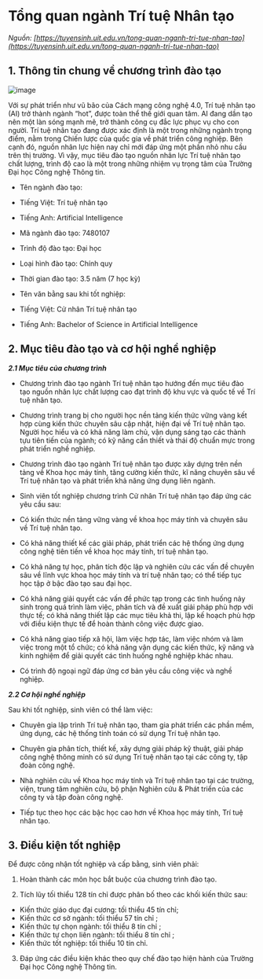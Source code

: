 # Tổng quan ngành Trí tuệ Nhân tạo

_Nguồn: [https://tuyensinh.uit.edu.vn/tong-quan-nganh-tri-tue-nhan-tao](https://tuyensinh.uit.edu.vn/tong-quan-nganh-tri-tue-nhan-tao)_

## 

## **1. Thông tin chung về chương trình đào tạo**

![image](https://tuyensinh.uit.edu.vn/sites/default/files/uploads/images/202301/ttnt.png)


Với sự phát triển như vũ bão của Cách mạng công nghệ 4.0, Trí tuệ nhân tạo (AI) trở thành ngành “hot”, được toàn thể thế giới quan tâm. AI đang dần tạo nên một làn sóng mạnh mẽ, trở thành công cụ đắc lực phục vụ cho con người. Trí tuệ nhân tạo đang được xác định là một trong những ngành trọng điểm, nằm trong Chiến lược của quốc gia về phát triển công nghiệp. Bên cạnh đó, nguồn nhân lực hiện nay chỉ mới đáp ứng một phần nhỏ nhu cầu trên thị trường. Vì vậy, mục tiêu đào tạo nguồn nhân lực Trí tuệ nhân tạo chất lượng, trình độ cao là một trong những nhiệm vụ trọng tâm của Trường Đại học Công nghệ Thông tin.

* Tên ngành đào tạo:

* Tiếng Việt: Trí tuệ nhân tạo
* Tiếng Anh: Artificial Intelligence

* Mã ngành đào tạo: 7480107
* Trình độ đào tạo: Đại học
* Loại hình đào tạo: Chính quy
* Thời gian đào tạo: 3.5 năm (7 học kỳ)
* Tên văn bằng sau khi tốt nghiệp:

* Tiếng Việt: Cử nhân Trí tuệ nhân tạo
* Tiếng Anh: Bachelor of Science in Artificial Intelligence

## **2. Mục tiêu đào tạo và cơ hội nghề nghiệp**

***2.1 Mục tiêu của chương trình***

* Chương trình đào tạo ngành Trí tuệ nhân tạo hướng đến mục tiêu đào tạo nguồn nhân lực chất lượng cao đạt trình độ khu vực và quốc tế về Trí tuệ nhân tạo.
* Chương trình trang bị cho người học nền tảng kiến thức vững vàng kết hợp cùng kiến thức chuyên sâu cập nhật, hiện đại về Trí tuệ nhân tạo. Người học hiểu và có khả năng làm chủ, vận dụng sáng tạo các thành tựu tiên tiến của ngành; có kỹ năng cần thiết và thái độ chuẩn mực trong phát triển nghề nghiệp.
* Chương trình đào tạo ngành Trí tuệ nhân tạo được xây dựng trên nền tảng về Khoa học máy tính, tăng cường kiến thức, kĩ năng chuyên sâu về Trí tuệ nhân tạo và phát triển khả năng ứng dụng liên ngành.

* Sinh viên tốt nghiệp chương trình Cử nhân Trí tuệ nhân tạo đáp ứng các yêu cầu sau:

* Có kiến thức nền tảng vững vàng về khoa học máy tính và chuyên sâu về Trí tuệ nhân tạo.
* Có khả năng thiết kế các giải pháp, phát triển các hệ thống ứng dụng công nghệ tiên tiến về khoa học máy tính, trí tuệ nhân tạo.
* Có khả năng tự học, phân tích độc lập và nghiên cứu các vấn đề chuyên sâu về lĩnh vực khoa học máy tính và trí tuệ nhân tạo; có thể tiếp tục học tập ở bậc đào tạo sau đại học.
* Có khả năng giải quyết các vấn đề phức tạp trong các tình huống nảy sinh trong quá trình làm việc, phân tích và đề xuất giải pháp phù hợp với thực tế; có khả năng thiết lập các mục tiêu khả thi, lập kế hoạch phù hợp với điều kiện thực tế để hoàn thành công việc được giao.
* Có khả năng giao tiếp xã hội, làm việc hợp tác, làm việc nhóm và làm việc trong một tổ chức; có khả năng vận dụng các kiến thức, kỹ năng và kinh nghiệm để giải quyết các tình huống nghề nghiệp khác nhau.
* Có trình độ ngoại ngữ đáp ứng cơ bản yêu cầu công việc và nghề nghiệp.

***2.2 Cơ hội nghề nghiệp***

Sau khi tốt nghiệp, sinh viên có thể làm việc:

* Chuyên gia lập trình Trí tuệ nhân tạo, tham gia phát triển các phần mềm, ứng dụng, các hệ thống tính toán có sử dụng Trí tuệ nhân tạo.
* Chuyên gia phân tích, thiết kế, xây dựng giải pháp kỹ thuật, giải pháp công nghệ thông minh có sử dụng Trí tuệ nhân tạo tại các công ty, tập đoàn công nghệ.
* Nhà nghiên cứu về Khoa học máy tính và Trí tuệ nhân tạo tại các trường, viện, trung tâm nghiên cứu, bộ phận Nghiên cứu & Phát triển của các công ty và tập đoàn công nghệ.

* Tiếp tục theo học các bậc học cao hơn về Khoa học máy tính, Trí tuệ nhân tạo.

## **3. Điều kiện tốt nghiệp**

Để được công nhận tốt nghiệp và cấp bằng, sinh viên phải:

1. Hoàn thành các môn học bắt buộc của chương trình đào tạo.

2. Tích lũy tối thiểu 128 tín chỉ được phân bố theo các khối kiến thức sau:

* Kiến thức giáo dục đại cương: tối thiểu 45 tín chỉ;
* Kiến thức cơ sở ngành: tối thiểu 57 tín chỉ ;
* Kiến thức tự chọn ngành: tối thiểu 8 tín chỉ ;
* Kiến thức tự chọn liên ngành: tối thiểu 8 tín chỉ ;
* Kiến thức tốt nghiệp: tối thiểu 10 tín chỉ.

3. Đáp ứng các điều kiện khác theo quy chế đào tạo hiện hành của Trường Đại học Công nghệ Thông tin.